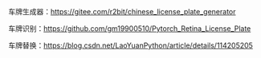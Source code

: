 车牌生成器：https://gitee.com/r2bit/chinese_license_plate_generator

车牌识别：https://github.com/gm19900510/Pytorch_Retina_License_Plate

车牌替换：https://blog.csdn.net/LaoYuanPython/article/details/114205205
